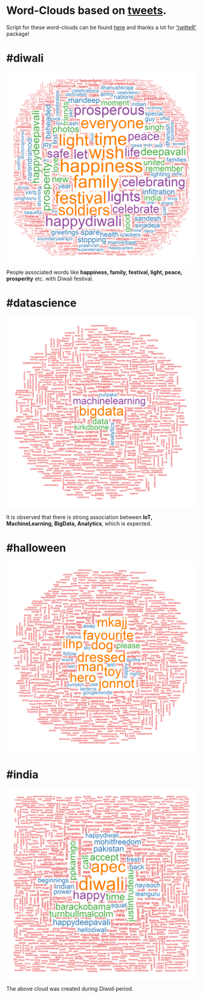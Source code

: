 # Word-Clouds based on [tweets](https://twitter.com/?lang=en).

Script for these word-clouds can be found [here](https://github.com/puneeth019/twitteR_scrape/tree/master/scripts) and thanks a lot for ['twitteR'](https://cran.r-project.org/web/packages/twitteR/index.html) package!

# #diwali

![alt_text](word-clouds/diwali.png "#diwali")

People associated words like **happiness, family, festival, light, peace, prosperity** etc. with Diwali festival.

# #datascience

![alt_text](word-clouds/datascience.png "#datascience")

It is observed that there is strong association between **IoT, MachineLearning, BigData, Analytics**, which is expected.

# #halloween

![alt_text](word-clouds/halloween.png "#halloween")

# #india

![alt_text](word-clouds/india.png "#india")

The above cloud was created during *Diwali* period.
